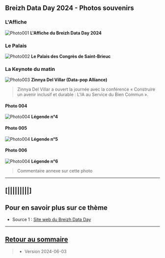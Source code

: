 ## Breizh Data Day 2024 - Photos souvenirs

### L'Affiche 
![Photo001](../illustrim/02_Affiche-BDD2024.jpg)
**L'Affiche du Breizh Data Day 2024**
>
### Le Palais
![Photo002](../illustrim/Photos/BDD2024/01_Facade_Palais_Congres.jpg)
**Le Palais des Congrès de Saint-Brieuc**
>

### La Keynote du matin
![Photo003](../illustrim/03_Amphi_Keynote-matin-03.jpg)
**Zinnya Del Villar (Data-pop Alliance)**
>Zinnya Del Villar a ouvert la journée avec la conférence « Construire un avenir inclusif et durable : L'IA au Service du Bien Commun ».


#### Photo 004
![Photo004](../illustrim/Photos/T-Rex_ISTIC_268143.jpg)
**Légende n°4**

#### Photo 005
![Photo004](../illustrim/Photos/T-Rex_ISTIC_268787.jpg)
**Légende n°5**

#### Photo 006
![Photo004](../illustrim/Photos/ecoCode_JohannaDuigou_BzhCamp2023.jpg)
**Légende n°6**
> Commentaire annexe sur cette photo



---

## [|||||||||] 
>
## Pour en savoir plus sur ce thème

- Source 1 : [Site web du Breizh Data Day](https://breizhdataday.innozh.fr/)

---

## [Retour au sommaire](https://dcn-prof.github.io/breizhdataclub/)
  
>

>  *  Version 2024-06-03
